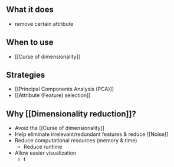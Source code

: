 ## What it does
- remove certain attribute
## When to use
- [[Curse of dimensionality]]
## Strategies
- [[Principal Components Analysis (PCA)]]
- [[Attribute (Feature) selection]]
## Why [[Dimensionality reduction]]?
- Avoid the [[Curse of dimensionality]]
- Help eliminate irrelevant/redundant features & reduce [[Noise]]
- Reduce computational resources (memory & time)
	- Reduce runtime
- Allow easier visualization
	- t